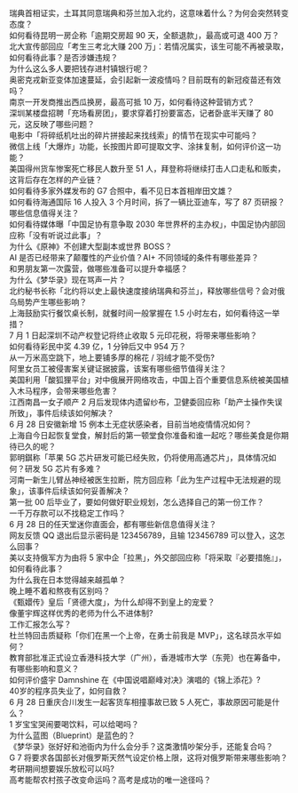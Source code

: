 瑞典首相证实，土耳其同意瑞典和芬兰加入北约，这意味着什么？为何会突然转变态度？  
如何看待昆明一房企称「逾期交房超 90 天，全额退款」，最高或可退 400 万？  
北大宣传部回应「考生三考北大赚 200 万」：若情况属实，该生可能不再被录取，如何看待此事？是否涉嫌违规？  
为什么这么多人要把钱存进村镇银行呢？  
奥密克戎新亚变体加速蔓延，会引起新一波疫情吗？目前既有的新冠疫苗还有效吗？  
南京一开发商推出西瓜换房，最高可抵 10 万，如何看待这种营销方式？  
深圳某楼盘招聘「充场看房团」，要求穿着打扮要富态，记者卧底半天赚了 80 元，这反映了哪些问题？  
电影中「将碎纸机吐出的碎片拼接起来找线索」的情节在现实中可能吗？  
微信上线「大爆炸」功能，长按图片即可提取文字、涂抹复制，如何评价这一功能？  
美国得州货车惨案死亡移民人数升至 51 人，拜登称将继续打击人口走私和贩卖，这背后存在怎样的产业链？  
如何看待多家外媒发布的 G7 合照中，看不见日本首相岸田文雄？  
如何看待海通国际 16 人投入 3 个月时间，拆了一辆比亚迪车，写了 87 页研报？哪些信息值得关注？  
如何看待媒体曝「中国足协有意争取 2030 年世界杯的主办权」，中国足协内部回应称「没有听说过此事」？  
为什么《原神》不创建大型副本或世界 BOSS？  
AI 是否已经带来了颠覆性的产业价值？AI+ 不同领域的条件有哪些差异？  
和男朋友第一次露营，做哪些准备可以提升幸福感？  
为什么《梦华录》现在骂声一片？  
北约秘书长称「北约将以史上最快速度接纳瑞典和芬兰」，释放哪些信号？会对俄乌局势产生哪些影响？  
上海鼓励实行餐饮桌长制，就餐时间一般掌握在 1.5 小时左右，如何看待这一举措？  
7 月 1 日起深圳不动产权登记将终止收取 5 元印花税，将带来哪些影响？  
如何看待彩民中奖 4.39 亿，1 分钟后又中 954 万？  
从一万米高空跳下，地上要铺多厚的棉花 / 羽绒才能不受伤?  
阿里女员工被侵害案关键证据披露，该案有哪些细节值得关注？  
美国利用「酸狐狸平台」对中俄展开网络攻击，中国上百个重要信息系统被美国植入木马程序，会带来哪些危害？  
江西南昌一女子顺产 2 月后发现体内遗留纱布，卫健委回应称「助产士操作失误所致」，事件后续该如何解决？  
6 月 28 日安徽新增 15 例本土无症状感染者，目前当地疫情情况如何？  
上海自今日起恢复堂食，解封后的第一顿堂食你准备和谁一起吃？哪些美食是你期待已久的呢？  
郭明錤称「苹果 5G 芯片研发可能已经失败，仍将使用高通芯片」，具体情况如何？研发 5G 芯片有多难？  
河南一新生儿臂丛神经被医生拉断，院方回应称「此为生产过程中无法规避的现象」，该事件后续该如何妥善解决？  
第一批 00 后毕业了，要如何做好职业规划，怎么选择自己的第一份工作？  
一千万存款可以不找稳定工作吗？  
6 月 28 日的任天堂迷你直面会，都有哪些新信息值得关注？  
网友反馈 QQ 退出后显示密码是 123456789，且输 123456789 可以登入，这怎么回事？  
美以支持俄军方为由将 5 家中企「拉黑」，外交部回应称「将采取『必要措施』」，如何看待此事？  
为什么我在日本觉得越来越孤单？  
晚上睡不着和熬夜有区别吗？  
《甄嬛传》皇后「贤德大度」，为什么却得不到皇上的宠爱？  
像董宇辉这样优秀的老师为什么不进体制?  
工作汇报怎么写？  
杜兰特回击质疑称「你们在黑一个上帝，在勇士前我是 MVP」，这名球员水平如何？  
教育部批准正式设立香港科技大学（广州），香港城市大学（东莞）也在筹备中，有哪些影响和意义？  
如何评价盛宇 Damnshine 在《中国说唱巅峰对决》演唱的《锦上添花》?  
40岁的程序员失业了，如何自救？  
6 月 28 日重庆合川发生一起客货车相撞事故已致 5 人死亡，事故原因可能是什么？  
1 岁宝宝哭闹要喝饮料，可以给喝吗？  
为什么蓝图（Blueprint）是蓝色的？  
《梦华录》张好好和池衙内为什么会分手？这类激情吵架分手，还能复合吗？  
G 7 将要求各国部长对俄罗斯天然气设定价格上限，这将对俄罗斯带来哪些影响？  
考研期间想要娱乐放松可以吗?  
高考能帮农村孩子改变命运吗？高考是成功的唯一途径吗？  
